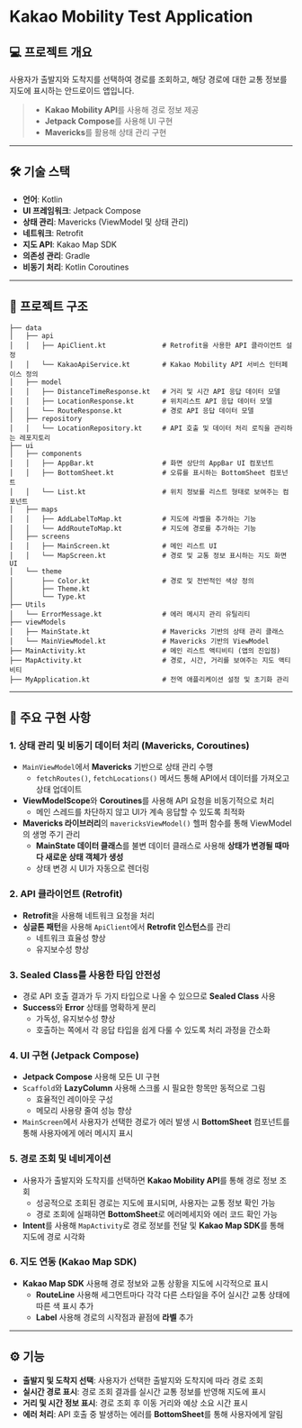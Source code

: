# Kakao Mobility Test Application

## 💻 프로젝트 개요

사용자가 출발지와 도착지를 선택하여 경로를 조회하고, 해당 경로에 대한 교통 정보를 지도에 표시하는 안드로이드 앱입니다.

> - **Kakao Mobility API**를 사용해 경로 정보 제공
> - **Jetpack Compose**를 사용해 UI 구현
> - **Mavericks**를 활용해 상태 관리 구현

---

## 🛠️ 기술 스택

- **언어**: Kotlin
- **UI 프레임워크**: Jetpack Compose
- **상태 관리**: Mavericks (ViewModel 및 상태 관리)
- **네트워크**: Retrofit
- **지도 API**: Kakao Map SDK
- **의존성 관리**: Gradle
- **비동기 처리**: Kotlin Coroutines

---

## 📂 프로젝트 구조

```plaintext
├── data
│   ├── api
│   │   ├── ApiClient.kt              # Retrofit을 사용한 API 클라이언트 설정
│   │   └── KakaoApiService.kt        # Kakao Mobility API 서비스 인터페이스 정의
│   ├── model
│   │   ├── DistanceTimeResponse.kt   # 거리 및 시간 API 응답 데이터 모델
│   │   ├── LocationResponse.kt       # 위치리스트 API 응답 데이터 모델
│   │   └── RouteResponse.kt          # 경로 API 응답 데이터 모델
│   ├── repository
│   │   └── LocationRepository.kt     # API 호출 및 데이터 처리 로직을 관리하는 레포지토리
├── ui
│   ├── components
│   │   ├── AppBar.kt                 # 화면 상단의 AppBar UI 컴포넌트
│   │   ├── BottomSheet.kt            # 오류를 표시하는 BottomSheet 컴포넌트
│   │   └── List.kt                   # 위치 정보를 리스트 형태로 보여주는 컴포넌트
│   ├── maps
│   │   ├── AddLabelToMap.kt          # 지도에 라벨을 추가하는 기능
│   │   └── AddRouteToMap.kt          # 지도에 경로를 추가하는 기능
│   ├── screens
│   │   ├── MainScreen.kt             # 메인 리스트 UI
│   │   └── MapScreen.kt              # 경로 및 교통 정보 표시하는 지도 화면 UI
│   └── theme
│       ├── Color.kt                  # 경로 및 전반적인 색상 정의
│       ├── Theme.kt               
│       └── Type.kt               
├── Utils
│   └── ErrorMessage.kt               # 에러 메시지 관리 유틸리티
├── viewModels
│   ├── MainState.kt                  # Mavericks 기반의 상태 관리 클래스
│   └── MainViewModel.kt              # Mavericks 기반의 ViewModel
├── MainActivity.kt                   # 메인 리스트 액티비티 (앱의 진입점)
├── MapActivity.kt                    # 경로, 시간, 거리를 보여주는 지도 액티비티
├── MyApplication.kt                  # 전역 애플리케이션 설정 및 초기화 관리
```
---
## 📌 주요 구현 사항

### 1. **상태 관리 및 비동기 데이터 처리 (Mavericks, Coroutines)**
- `MainViewModel`에서 **Mavericks** 기반으로 상태 관리 수행
  - `fetchRoutes()`, `fetchLocations()` 메서드 통해 API에서 데이터를 가져오고 상태 업데이트
- **ViewModelScope**와 **Coroutines**를 사용해 API 요청을 비동기적으로 처리
  - 메인 스레드를 차단하지 않고 UI가 계속 응답할 수 있도록 최적화
- **Mavericks 라이브러리**의 `mavericksViewModel()` 헬퍼 함수를 통해 ViewModel의 생명 주기 관리
  - **MainState 데이터 클래스**를 불변 데이터 클래스로 사용해 **상태가 변경될 때마다 새로운 상태 객체가 생성**
  - 상태 변경 시 UI가 자동으로 렌더링

### 2. **API 클라이언트 (Retrofit)**
- **Retrofit**을 사용해 네트워크 요청을 처리
- **싱글톤 패턴**을 사용해 `ApiClient`에서 **Retrofit 인스턴스**를 관리
  - 네트워크 효율성 향상
  - 유지보수성 향상

### 3. **Sealed Class를 사용한 타입 안전성**
- 경로 API 호출 결과가 두 가지 타입으로 나올 수 있으므로 **Sealed Class** 사용
- **Success**와 **Error** 상태를 명확하게 분리
  - 가독성, 유지보수성 향상
  - 호출하는 쪽에서 각 응답 타입을 쉽게 다룰 수 있도록 처리 과정을 간소화

### 4. **UI 구현 (Jetpack Compose)**
- **Jetpack Compose** 사용해 모든 UI 구현
- `Scaffold`와 **LazyColumn** 사용해 스크롤 시 필요한 항목만 동적으로 그림
  - 효율적인 레이아웃 구성
  - 메모리 사용량 줄여 성능 향상
- `MainScreen`에서 사용자가 선택한 경로가 에러 발생 시 **BottomSheet** 컴포넌트를 통해 사용자에게 에러 메시지 표시

### 5. **경로 조회 및 네비게이션**
- 사용자가 출발지와 도착지를 선택하면 **Kakao Mobility API**를 통해 경로 정보 조회
  - 성공적으로 조회된 경로는 지도에 표시되며, 사용자는 교통 정보 확인 가능
  - 경로 조회에 실패햐면 **BottomSheet**로 에러메세지와 에러 코드 확인 가능
- **Intent**를 사용해 `MapActivity`로 경로 정보를 전달 및 **Kakao Map SDK**를 통해 지도에 경로 시각화

### 6. **지도 연동 (Kakao Map SDK)**
- **Kakao Map SDK** 사용해 경로 정보와 교통 상황을 지도에 시각적으로 표시
  - **RouteLine** 사용해 세그먼트마다 각각 다른 스타일을 주어 실시간 교통 상태에 따른 색 표시 추가
  - **Label** 사용해 경로의 시작점과 끝점에 **라벨** 추가


---

## ⚙️ 기능

- **출발지 및 도착지 선택**: 사용자가 선택한 출발지와 도착지에 따라 경로 조회
- **실시간 경로 표시**: 경로 조회 결과를 실시간 교통 정보를 반영해 지도에 표시
- **거리 및 시간 정보 표시**: 경로 조회 후 이동 거리와 예상 소요 시간 표시
- **에러 처리**: API 호출 중 발생하는 에러를 **BottomSheet**를 통해 사용자에게 알림

